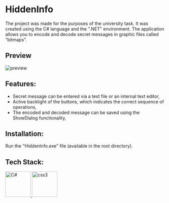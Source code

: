 # HiddenInfo

The project was made for the purposes of the university task. It was created using the C# language and the ".NET" environment. The application allows you to encode and decode secret messages in graphic files called “bitmaps”.

## Preview

![preview](https://user-images.githubusercontent.com/116505961/209412046-397f07f1-6658-48be-bf4e-fc5d53c5c5e0.JPG)

## Features:

- Secret message can be entered via a text file or an internal text editor,
- Active backlight of the buttons, which indicates the correct sequence of operations,
- The encoded and decoded message can be saved using the ShowDialog functionality,

## Installation:

Run the "HiddenInfo.exe" file (available in the root directory).

## Tech Stack:

<p align="left"> <a href="https://www.w3schools.com/cs/index.php/" target="_blank" rel="noreferrer"> <img src="https://seeklogo.com/images/C/c-sharp-c-logo-02F17714BA-seeklogo.com.png" alt="C#" width="80" height="80"/> </a> <a href="https://www.w3schools.com/cs/" target="_blank" rel="noreferrer"> </a> <a href="http://www.w3schools.me/aspnetcore/asp-net-core-tutorial" target="_blank" rel="noreferrer"> <img src="https://upload.wikimedia.org/wikipedia/commons/thumb/e/ee/.NET_Core_Logo.svg/768px-.NET_Core_Logo.svg.png" alt="css3" width="80" height="80"/> </a>
